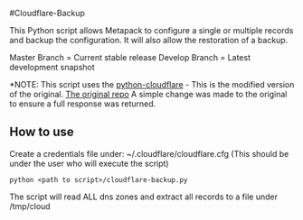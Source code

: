 #Cloudflare-Backup

This Python script allows Metapack to configure a single or multiple records and backup the configuration.
It will also allow the restoration of a backup.

Master Branch = Current stable release
Develop Branch = Latest development snapshot

*NOTE: This script uses the [python-cloudflare](https://github.com/f1gjam/python-cloudflare) - This is the modified version of the original.
[The original repo](https://github.com/cloudflare/python-cloudflare)
A simple change was made to the original to ensure a full response was returned.

## How to use ##

Create a credentials file under: ~/.cloudflare/cloudflare.cfg (This should be under the user who will execute the script)

`python <path to script>/cloudflare-backup.py`

The script will read ALL dns zones and extract all records to a file under /tmp/cloud